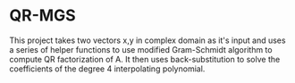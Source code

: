 # QR-MGS

This project takes two vectors x,y in complex domain as it's input and uses a series of helper functions to use modified Gram-Schmidt algorithm to compute QR factorization of A. It then uses back-substitution to solve the coefficients of the degree 4 interpolating polynomial.  
